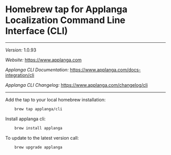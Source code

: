 # Homebrew tap for Applanga Localization Command Line Interface (CLI)

***
*Version:* 1.0.93

*Website:* <https://www.applanga.com>

*Applanga CLI Documentation:* <https://www.applanga.com/docs-integration/cli>

*Applanga CLI Changelog:* <https://www.applanga.com/changelog/cli>
***

Add the tap to your local homebrew installation:

```sh
	brew tap applanga/cli
```

Install applanga cli:

```sh
	brew install applanga
```

To update to the latest version call:

```sh
	brew upgrade applanga
```
